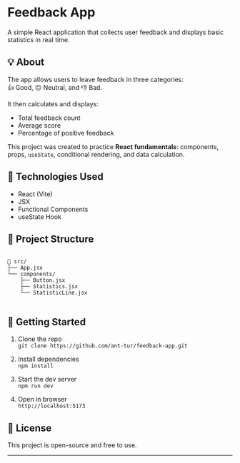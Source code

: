 # Feedback App

A simple React application that collects user feedback and displays basic statistics in real time.

## 💡 About

The app allows users to leave feedback in three categories:  
👍 Good, 😐 Neutral, and 👎 Bad.

It then calculates and displays:

- Total feedback count
- Average score
- Percentage of positive feedback

This project was created to practice **React fundamentals**: components, props, `useState`, conditional rendering, and data calculation.

## 🔧 Technologies Used

- React (Vite)
- JSX
- Functional Components
- useState Hook

## 📁 Project Structure

<pre>
<code>
📁 src/
├── App.jsx
└── components/
    ├── Button.jsx
    ├── Statistics.jsx
    └── StatisticLine.jsx
</code>
</pre>

## 🚀 Getting Started

1. Clone the repo  
   `git clone https://github.com/ant-tur/feedback-app.git`

2. Install dependencies  
   `npm install`

3. Start the dev server  
   `npm run dev`

4. Open in browser  
   `http://localhost:5173`

## 📄 License

This project is open-source and free to use.

---
